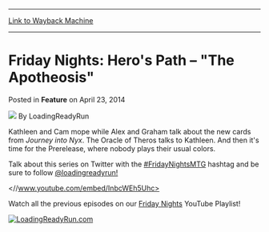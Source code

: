 
---
[Link to Wayback Machine](https://web.archive.org/web/20220701223522/https://magic.wizards.com/en/articles/archive/feature/friday-nights-heros-path-%E2%80%93-apotheosis-2014-04-23)

[_metadata_:wayback_url]:- "https://magic.wizards.com/en/articles/archive/feature/friday-nights-heros-path-%E2%80%93-apotheosis-2014-04-23"
[_metadata_:wayback_raw_url]:- "https://web.archive.org/web/20220701223522id_/https://magic.wizards.com/en/articles/archive/feature/friday-nights-heros-path-%E2%80%93-apotheosis-2014-04-23"
[_metadata_:wayback_capture_timestamp]:- "2022-07-01 22:35:22+00:00"
[_metadata_:publish_date]:- "2014-04-23"
[_metadata_:description]:- "Kathleen and Cam mope while Alex and Graham talk about the new cards from Journey into Nyx. The Oracle of Theros talks to Kathleen. And then it's time for the Prerelease, where nobody plays their usual colors. Talk about this series on Twitter with the #FridayNightsMTG hashtag and be sure to follow @loadingreadyrun! Watch all the previous episodes on our Friday Nights YouTube"
[_metadata_:generator]:- "Drupal 7 (http://drupal.org)"
---


Friday Nights: Hero's Path – "The Apotheosis"
=============================================



 Posted in **Feature**
 on April 23, 2014 






![](https://media.magic.wizards.com/styles/auth_small/public/images/person/lrrbiopic.png)
By LoadingReadyRun











Kathleen and Cam mope while Alex and Graham talk about the new cards from *Journey into Nyx*. The Oracle of Theros talks to Kathleen. And then it's time for the Prerelease, where nobody plays their usual colors.


Talk about this series on Twitter with the [#FridayNightsMTG](https://twitter.com/search?q=%23fridaynightsmtg) hashtag and be sure to follow [@loadingreadyrun!](https://twitter.com/loadingreadyrun)



<//www.youtube.com/embed/InbcWEh5Uhc>


Watch all the previous episodes on our [Friday Nights](http://www.youtube.com/watch?v=aWq6TUeAPjM&list=PL3rP64NRtmbjJFGumln1bvmYHaqhxYvlt) YouTube Playlist!


[![LoadingReadyRun.com](https://media.wizards.com/images/magic/daily/features/238d_lrr.png)](http://www.loadingreadyrun.com)






